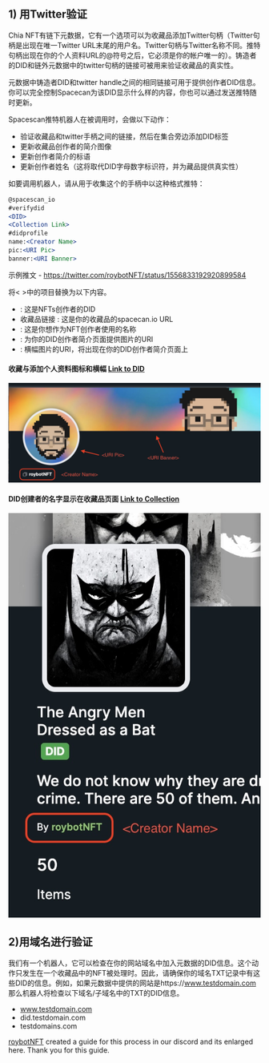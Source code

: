 ## 1) 用Twitter验证

Chia NFT有链下元数据，它有一个选项可以为收藏品添加Twitter句柄（Twitter句柄是出现在唯一Twitter URL末尾的用户名。Twitter句柄与Twitter名称不同。推特句柄出现在你的个人资料URL的@符号之后，它必须是你的帐户唯一的）。铸造者的DID和链外元数据中的twitter句柄的链接可被用来验证收藏品的真实性。

元数据中铸造者DID和twitter handle之间的相同链接可用于提供创作者DID信息。你可以完全控制Spacecan为该DID显示什么样的内容，你也可以通过发送推特随时更新。

Spacescan推特机器人在被调用时，会做以下动作：
- 验证收藏品和twitter手柄之间的链接，然后在集合旁边添加DID标签
- 更新收藏品创作者的简介图像
- 更新创作者简介的标语
- 更新创作者姓名（这将取代DID字母数字标识符，并为藏品提供真实性）

如要调用机器人，请从用于收集这个的手柄中以这种格式推特：

```jsx
@spacescan_io
#verifydid
<DID>
<Collection Link>
#didprofile
name:<Creator Name>
pic:<URI Pic>
banner:<URI Banner>
```

示例推文 - https://twitter.com/roybotNFT/status/1556833192920899584

将< >中的项目替换为以下内容。

- <DID>: 这是NFTs创作者的DID
- 收藏品链接 : 这是你的收藏品的spacecan.io URL
- <Creator Name>: 这是你想作为NFT创作者使用的名称
- <URI Pic>: 为你的DID创作者简介页面提供图片的URI
- <URI Banner> : 横幅图片的URI，将出现在你的DID创作者简介页面上

#### 收藏与添加个人资料图标和横幅 [Link to DID](https://www.spacescan.io/xch/did/fe9bdb9a8e6825580d699faa6160fbd9d5d64a525ac49d174357d68ed0ae194e)

![Update](URI-Pic-and-Banner.jpg)

#### DID创建者的名字显示在收藏品页面 [Link to Collection](https://www.spacescan.io/xch/nft/collection/col129ph2rgr3r3f2znqe3x2xj7edhl7we0n3qzphsdf5q3hcr2gyfase5u9qg)
![Update](Creator-Name.jpg)

## 2)用域名进行验证

我们有一个机器人，它可以检查在你的网站域名中加入元数据的DID信息。这个动作只发生在一个收藏品中的NFT被处理时。因此，请确保你的域名TXT记录中有这些DID的信息。例如，如果元数据中提供的网站是https://www.testdomain.com 那么机器人将检查以下域名/子域名中的TXT的DID信息。
- www.testdomain.com
- did.testdomain.com
- testdomains.com

[roybotNFT](https://twitter.com/roybotNFT) created a guide for this process in our discord and its enlarged here.
Thank you for this guide.